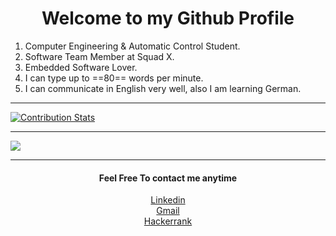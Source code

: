 # <center>Welcome to my Github Profile<center>

1. Computer Engineering & Automatic Control Student.
2. Software Team Member at Squad X.
3. Embedded Software Lover.
4. I can type up to ==80== words per minute.
5. I can communicate in English very well, also I am learning German.

___
[![Contribution Stats](https://github-contribution-stats.vercel.app/api/?username=Abdallah7Salem)](https://github.com/LordDashMe/github-contribution-stats/)

___
![](https://komarev.com/ghpvc/?username=Abdallah7Salem)
___

#### <center>Feel Free To contact me anytime</center>


[<center>Linkedin](https://www.linkedin.com/in/abdallah-alaa-salem-abb61016a/) <br />
[<center>Gmail](abdallahalaasalem7@gmail.com)  <br />
[<center>Hackerrank](https://www.hackerrank.com/abdallahalaasal1) <br />

